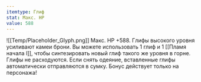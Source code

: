 ```yaml
---
itemtype: Глиф
stat: Макс. HP 
value: 588
---
```

![[Temp/Placeholder_Glyph.png]]
Макс. HP +588. Глифы высокого уровня усиливают камеи брони. Вы можете использовать 1 глиф и 1 [[Пламя начала I]], чтобы синтезировать новый глиф такого же уровня в горне. Глифы не расходуются. Если снять одеяние, вставленные глифы автоматически отправляются в сумку. Бонус действует только на персонажа!
